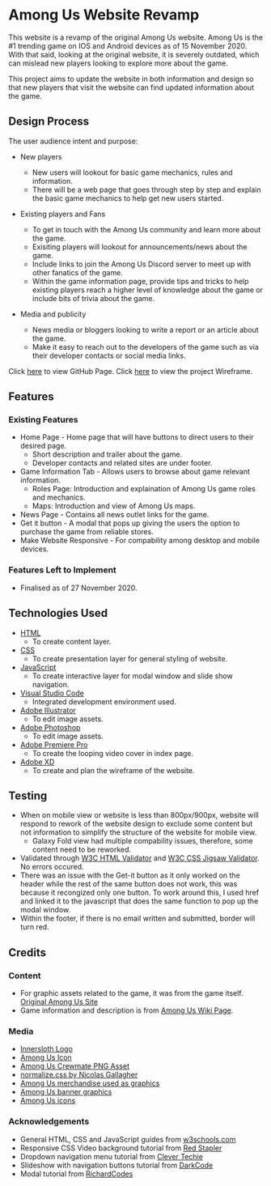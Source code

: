 # Among Us Website Revamp #
This website is a revamp of the original Among Us website. Among Us is the #1 trending game on IOS and Android devices as of 15 November 2020. With that said, looking at the original website, it is severely outdated, which can mislead new players looking to explore more about the game.

This project aims to update the website in both information and design so that new players that visit the website can find updated information about the game.

## Design Process ##
The user audience intent and purpose:

- New players
  - New users will lookout for basic game mechanics, rules and information.
  - There will be a web page that goes through step by step and explain the basic game mechanics to help get new users started.

- Existing players and Fans
  - To get in touch with the Among Us community and learn more about the game.
  - Exisiting players will lookout for announcements/news about the game.
  - Include links to join the Among Us Discord server to meet up with other fanatics of the game.
  - Within the game information page, provide tips and tricks to help existing players reach a higher level of knowledge about the game or include bits of trivia about the game.

- Media and publicity
  - News media or bloggers looking to write a report or an article about the game.
  - Make it easy to reach out to the developers of the game such as via their developer contacts or social media links.

Click [here](https://kahseng-dev.github.io/AmongUs-Website/) to view GitHub Page.
Click [here](https://github.com/kahseng-dev/AmongUs-Website/blob/main/Wireframe/Among%20Us%20Website%20Wireframe.pdf) to view the project Wireframe.

## Features ##
### Existing Features ###
- Home Page - Home page that will have buttons to direct users to their desired page.
  - Short description and trailer about the game.
  - Developer contacts and related sites are under footer.
- Game Information Tab - Allows users to browse about game relevant information.
  - Roles Page: Introduction and explaination of Among Us game roles and mechanics.
  - Maps: Introduction and view of Among Us maps.
- News Page - Contains all news outlet links for the game.
- Get it button - A modal that pops up giving the users the option to purchase the game from reliable stores.
- Make Website Responsive - For compability among desktop and mobile devices.
### Features Left to Implement ###
- Finalised as of 27 November 2020.

## Technologies Used ##
- [HTML](https://whatwg.org/)
  - To create content layer.
- [CSS](https://www.w3.org/)
  - To create presentation layer for general styling of website.
- [JavaScript](https://www.javascript.com/)
  - To create interactive layer for modal window and slide show navigation.
- [Visual Studio Code](https://code.visualstudio.com/)
  - Integrated development environment used.
- [Adobe Illustrator](https://www.adobe.com/products/illustrator.html)
  - To edit image assets.
- [Adobe Photoshop](https://www.adobe.com/products/photoshop.html)
  - To edit image assets.
- [Adobe Premiere Pro](https://www.adobe.com/products/premiere.html)
  - To create the looping video cover in index page.
- [Adobe XD](https://www.adobe.com/products/xd.html)
  - To create and plan the wireframe of the website.

## Testing ##
- When on mobile view or website is less than 800px/900px, website will respond to rework of the website design to exclude some content but not information to simplify the structure of the website for mobile view.
  - Galaxy Fold view had multiple compability issues, therefore, some content need to be reworked.
- Validated through [W3C HTML Validator](https://validator.w3.org/) and [W3C CSS Jigsaw Validator](https://jigsaw.w3.org/css-validator/). No errors occured.
- There was an issue with the Get-it button as it only worked on the header while the rest of the same button does not work, this was because it recongized only one button. To work around this, I used href and linked it to the javascript that does the same function to pop up the modal window.
- Within the footer, if there is no email written and submitted, border will turn red.

## Credits ##
### Content ###
- For graphic assets related to the game, it was from the game itself. [Original Among Us Site](http://www.innersloth.com/gameAmongUs.php)
- Game information and description is from [Among Us Wiki Page](https://among-us.fandom.com/wiki/Among_Us_Wiki).

### Media ###
- [Innersloth Logo](http://www.innersloth.com/)
- [Among Us Icon](https://www.ign.com/games/among-us)
- [Among Us Crewmate PNG Asset](https://seeklogo.com/vector-logo/387055/among-us)
- [normalize.css by Nicolas Gallagher](https://necolas.github.io/normalize.css/)
- [Among Us merchandise used as graphics](https://necolas.github.io/normalize.css/)
- [Among Us banner graphics](https://store.steampowered.com/app/945360/Among_Us/)
- [Among Us icons](https://among-us.fandom.com/wiki/Among_Us_Wiki)

### Acknowledgements ###
- General HTML, CSS and JavaScript guides from [w3schools.com](https://www.w3schools.com/)
- Responsive CSS Video background tutorial from [Red Stapler](https://www.youtube.com/watch?v=emL9dkijfZY)
- Dropdown navigation menu tutorial from [Clever Techie](https://www.youtube.com/watch?v=8x1mO1d6-4w)
- Slideshow with navigation buttons tutorial from [DarkCode](https://www.youtube.com/watch?v=9Irz0c-6UGw)
- Modal tutorial from [RichardCodes](https://www.youtube.com/watch?v=gLWIYk0Sd38)
